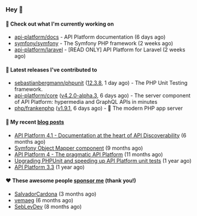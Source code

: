 ### Hey 👋

#### 👷 Check out what I'm currently working on

- [api-platform/docs](https://github.com/api-platform/docs) - API Platform documentation (6 days ago)
- [symfony/symfony](https://github.com/symfony/symfony) - The Symfony PHP framework (2 weeks ago)
- [api-platform/laravel](https://github.com/api-platform/laravel) - [READ ONLY] API Platform for Laravel (2 weeks ago)

#### 🔭 Latest releases I've contributed to

- [sebastianbergmann/phpunit](https://github.com/sebastianbergmann/phpunit) ([12.3.8](https://github.com/sebastianbergmann/phpunit/releases/tag/12.3.8), 1 day ago) - The PHP Unit Testing framework.
- [api-platform/core](https://github.com/api-platform/core) ([v4.2.0-alpha.3](https://github.com/api-platform/core/releases/tag/v4.2.0-alpha.3), 6 days ago) - The server component of API Platform: hypermedia and GraphQL APIs in minutes
- [php/frankenphp](https://github.com/php/frankenphp) ([v1.9.1](https://github.com/php/frankenphp/releases/tag/v1.9.1), 6 days ago) - 🧟 The modern PHP app server

#### 📜 My recent [blog posts](https://soyuka.me)

- [API Platform 4.1 - Documentation at the heart of API Discoverability](https://soyuka.me/api-platform-4-1-documentation-heart-api-discoverability/) (6 months ago)
- [Symfony Object Mapper component](https://soyuka.me/symfony-object-mapper-component/) (9 months ago)
- [API Platform 4 - The pragmatic API Platform](https://soyuka.me/api-platform-4-the-pragmatic-api-platform/) (11 months ago)
- [Upgrading PHPUnit and speeding up API Platform unit tests](https://soyuka.me/upgrading-phpunit-and-speeding-up-api-platform-unit-tests/) (1 year ago)
- [API Platform 3.3](https://soyuka.me/api-platform-3.3/) (1 year ago)

#### ❤️ These awesome people [sponsor me](https://github.com/sponsors/soyuka) (thank you!)

- [SalvadorCardona](https://github.com/SalvadorCardona) (3 months ago)
- [vemaeg](https://github.com/vemaeg) (6 months ago)
- [SebLevDev](https://github.com/SebLevDev) (8 months ago)
